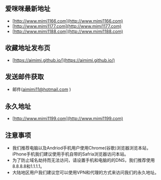 
## 爱咪咪最新地址

* [http://www.mimi1166.com](http://www.mimi1166.com) 
* [http://www.mimi1177.com](http://www.mimi1177.com)
* [http://www.mimi1188.com](http://www.mimi1188.com)

## 收藏地址发布页

* [https://aimimi.github.io/](https://aimimi.github.io/) 


## 发送邮件获取

* 邮件(aimimi11@hotmail.com )

## 永久地址

* [http://www.mimi1199.com](http://www.mimi1199.com) 

## 注意事项

* 我们推荐电脑以及Andriod手机用户使用Chrome(谷歌)浏览器浏览本站，iPhone手机我们建议使用手机自带的Safria浏览器访问本站。
* 为了防止域名劫持而无法访问，请设置手机和电脑的的DNS，我们推荐使用8.8.8.8和1.1.1.1。
* 大陆地区用户我们建议您可以使用VPN和代理的方式来访问我们的永久地址。
